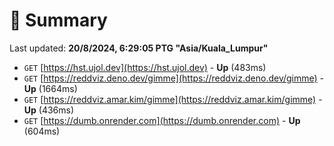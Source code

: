 # 📖 Summary
Last updated: **20/8/2024, 6:29:05 PTG "Asia/Kuala_Lumpur"**

- `GET` [https://hst.ujol.dev](https://hst.ujol.dev) - **Up** (483ms)
- `GET` [https://reddviz.deno.dev/gimme](https://reddviz.deno.dev/gimme) - **Up** (1664ms)
- `GET` [https://reddviz.amar.kim/gimme](https://reddviz.amar.kim/gimme) - **Up** (436ms)
- `GET` [https://dumb.onrender.com](https://dumb.onrender.com) - **Up** (604ms)

